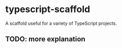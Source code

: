 # typescript-scaffold
A scaffold useful for a variety of TypeScript projects.

## TODO: more explanation
